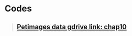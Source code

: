 # Codes 

> ## [Petimages data gdrive link: chap10](https://drive.google.com/file/d/1L8slUceMbKfLmIk9amQX6hJGVrCE9EJs/view?usp=sharing)
